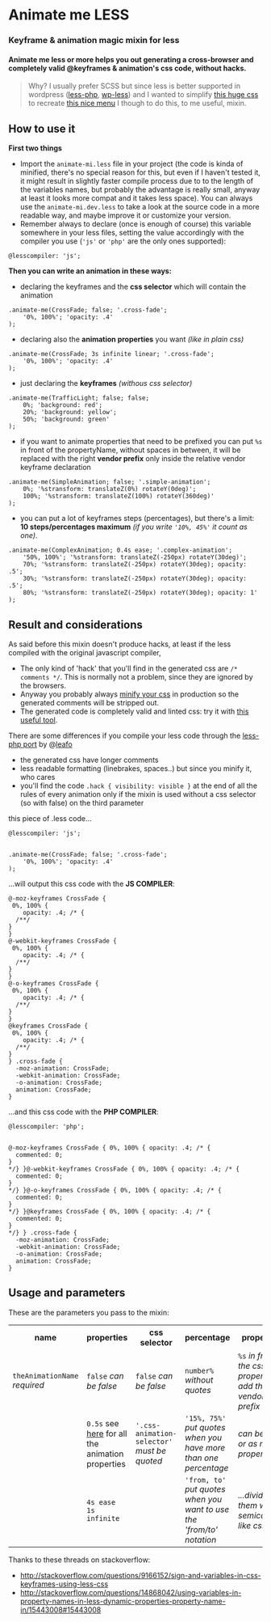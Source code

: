 Animate me LESS
===============

### Keyframe & animation magic mixin for less

#### Animate me less or more helps you out generating a cross-browser and completely valid @keyframes & animation's css code, without hacks.

>Why?
I usually prefer SCSS but since less is better supported in wordpress ([less-php](http://leafo.net/lessphp/), [wp-less](https://github.com/oncletom/wp-less/wiki))
and I wanted to simplify [this huge css](http://tympanus.net/Development/ResponsiveMultiLevelMenu/css/component.css)
to recreate [this nice menu](http://tympanus.net/Development/ResponsiveMultiLevelMenu/) I though to do this, to me useful, mixin.


How to use it
-------------------------
**First two things**
* Import the `animate-mi.less` file in your project (the code is kinda of minified, there's no special reason for this, but even if I haven't tested it, it might result in slightly faster compile process due to to the length of the variables names, but probably the advantage is really small, anyway at least it looks more compat and it takes less space).
You can always use the `animate-mi.dev.less` to take a look at the source code in a more readable way, and maybe improve it or customize your version.
* Remember always to declare (once is enough of course) this variable somewhere in your less files, setting the value accordingly with the compiler you use (`'js'` or `'php'` are the only ones supported):

```
@lesscompiler: 'js';
```

**Then you can write an animation in these ways:**


* declaring the keyframes and the **css selector** which will contain the animation

```
.animate-me(CrossFade; false; '.cross-fade';
	'0%, 100%'; 'opacity: .4'
);
```
* declaring also the **animation properties** you want *(like in plain css)*

```
.animate-me(CrossFade; 3s infinite linear; '.cross-fade';
	'0%, 100%'; 'opacity: .4'
);
```
* just declaring the **keyframes** *(withous css selector)*

```
.animate-me(TrafficLight; false; false;
	0%; 'background: red';
	20%; 'background: yellow';
	50%; 'background: green'
);
```
* if you want to animate properties that need to be prefixed you can put `%s` in front of the propertyName, without spaces in between, it will be replaced with the right **vendor prefix** only inside the relative vendor keyframe declaration

```
.animate-me(SimpleAnimation; false; '.simple-animation';
	0%; '%stransform: translateZ(0%) rotateY(0deg)';
	100%; '%stransform: translateZ(100%) rotateY(360deg)'
);
```
* you can put a lot of keyframes steps (percentages), but there's a limit: **10 steps/percentages maximum** *(if you write `'10%, 45%'` it count as one)*.

```
.animate-me(ComplexAnimation; 0.4s ease; '.complex-animation';
	'50%, 100%'; '%stransform: translateZ(-250px) rotateY(30deg)';
	70%; '%stransform: translateZ(-250px) rotateY(30deg); opacity: .5';
	30%; '%stransform: translateZ(-250px) rotateY(30deg); opacity: .5';
	80%; '%stransform: translateZ(-250px) rotateY(30deg); opacity: 1'
);
```

Result and considerations
-------------------------
As said before this mixin doesn't produce hacks, at least if the less compiled with the original javascript compiler,
* The only kind of 'hack' that you'll find in the generated css are <code>/* comments */</code>. This is normally not a problem, since they are ignored by the browsers.
* Anyway you probably always [minify your css](http://cssminifier.com/) in production so the generated comments will be stripped out.
* The generated code is completely valid and linted css: try it with [this useful tool](http://csslint.net/).

There are some differences if you compile your less code through the [less-php port](http://leafo.net/lessphp/) by @[leafo](https://github.com/leafo)
* the generated css have longer comments
* less readable formatting (linebrakes, spaces..) but since you minify it, who cares
* you'll find the code `.hack { visibility: visible }` at the end of all the rules of every animation only if the mixin is used without a css selector (so with false) on the third parameter


this piece of .less code...
```
@lesscompiler: 'js';


.animate-me(CrossFade; false; '.cross-fade';
	'0%, 100%'; 'opacity: .4'
);
```
...will output this css code with the **JS COMPILER**:

```
@-moz-keyframes CrossFade {
 0%, 100% {
    opacity: .4; /* {
  /**/
}
} 
@-webkit-keyframes CrossFade {
 0%, 100% {
    opacity: .4; /* {
  /**/
}
} 
@-o-keyframes CrossFade {
 0%, 100% {
    opacity: .4; /* {
  /**/
}
} 
@keyframes CrossFade {
 0%, 100% {
    opacity: .4; /* {
  /**/
}
} .cross-fade {
  -moz-animation: CrossFade;
  -webkit-animation: CrossFade;
  -o-animation: CrossFade;
  animation: CrossFade;
}
```

...and this css code with the **PHP COMPILER**:
```
@lesscompiler: 'php';


@-moz-keyframes CrossFade { 0%, 100% { opacity: .4; /* {
  commented: 0;
}
*/} }@-webkit-keyframes CrossFade { 0%, 100% { opacity: .4; /* {
  commented: 0;
}
*/} }@-o-keyframes CrossFade { 0%, 100% { opacity: .4; /* {
  commented: 0;
}
*/} }@keyframes CrossFade { 0%, 100% { opacity: .4; /* {
  commented: 0;
}
*/} } .cross-fade {
  -moz-animation: CrossFade;
  -webkit-animation: CrossFade;
  -o-animation: CrossFade;
  animation: CrossFade;
}
```

Usage and parameters
-------------------------
These are the parameters you pass to the mixin:

<table>
  <tr>
    <th>name</th><th>properties</th><th>css selector</th><th>percentage</th><th>properties</th>
  </tr>
  <tr>
    <td><code>theAnimationName</code> <i>required</i></td>
    <td><code>false</code> <i>can be false</i></td>
    <td><code>false</code> <i>can be false</i></td>
    <td><code>number%</code> <i>without quotes</i></td>
    <td><code>%s</code> <i>in front of the css property to add the vendor prefix</i></td>
  </tr>
  <tr>
    <td></td>
    <td><code>0.5s</code> see <a href="http://www.css3files.com/animation/">here</a> for all the animation properties</td>
    <td><code>'.css-animation-selector'</code> <i>must be quoted</i></td>
    <td><code>'15%, 75%'</code> <i>put quotes when you have more than one percentage</i></td>
    <td><i>can be one or as many properties...</i></td>
  </tr>
  <tr>
    <td></td>
    <td><code>4s ease 1s infinite</code></td>
    <td></td>
    <td><code>'from, to'</code> <i>put quotes when you want to use the 'from/to' notation</i></td>
    <td><i>...divide them with a semicolomn, like css.</i></td>
  </tr>
</table>


Thanks to these threads on stackoverflow: 
* http://stackoverflow.com/questions/9166152/sign-and-variables-in-css-keyframes-using-less-css
* http://stackoverflow.com/questions/14868042/using-variables-in-property-names-in-less-dynamic-properties-property-name-in/15443008#15443008

